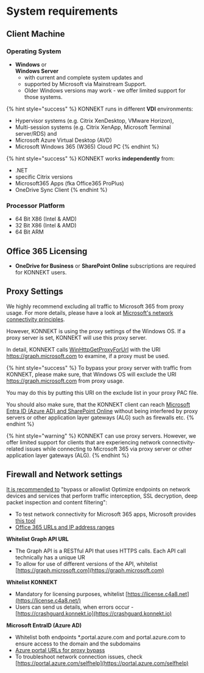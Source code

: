 # System requirements

## Client Machine

### Operating System

* **Windows** or \
  **Windows Server**
  * with current and complete system updates and
  * supported by Microsoft via Mainstream Support.
  * Older Windows versions may work - we offer limited support for those systems.

{% hint style="success" %}
KONNEKT runs in different **VDI** environments:

* Hypervisor systems (e.g. Citrix XenDesktop, VMware Horizon),
* Multi-session systems (e.g. Citrix XenApp, Microsoft Terminal server/RDS) and
* Microsoft Azure Virtual Desktop (AVD)
* Microsoft Windows 365 (W365) Cloud PC
{% endhint %}

{% hint style="success" %}
KONNEKT works **independently** from:

* .NET
* specific Citrix versions
* Microsoft365 Apps (fka Office365 ProPlus)
* OneDrive Sync Client
{% endhint %}

### Processor Platform

* 64 Bit X86 (Intel & AMD)
* 32 Bit X86 (Intel & AMD)
* 64 Bit ARM

## Office 365 Licensing

* **OneDrive for Business** or **SharePoint Online** subscriptions are required for KONNEKT users.

## Proxy Settings

We highly recommend excluding all traffic to Microsoft 365 from proxy usage. For more details, please have a look at [Microsoft's network connectivity principles](https://learn.microsoft.com/en-us/microsoft-365/enterprise/microsoft-365-network-connectivity-principles?view=o365-worldwide).&#x20;

However, KONNEKT is using the proxy settings of the Windows OS. If a proxy server is set, KONNEKT will use this proxy server.&#x20;

In detail, KONNEKT calls [WinHttpGetProxyForUrl](https://learn.microsoft.com/en-us/windows/win32/api/winhttp/nf-winhttp-winhttpgetproxyforurl) with the URI https://graph.microsoft.com to examine, if a proxy must be used.



{% hint style="success" %}
To bypass your proxy server with traffic from KONNEKT, please make sure, that Windows OS will exclude the URI https://graph.microsoft.com from proxy usage.&#x20;

You may do this by putting this URI on the exclude list in your proxy PAC file.&#x20;

You should also make sure, that the KONNEKT client can reach [Microsoft Entra ID (Azure AD) and SharePoint Online](https://learn.microsoft.com/en-us/microsoft-365/enterprise/urls-and-ip-address-ranges?view=o365-worldwide) without being interfered by proxy servers or other application layer gateways (ALG) such as firewalls etc.
{% endhint %}



{% hint style="warning" %}
KONNEKT can use proxy servers. However, we offer limited support for clients that are experiencing network connectivity-related issues while connecting to Microsoft 365 via proxy server or other application layer gateways (ALG).
{% endhint %}

## Firewall and Network settings

[It is recommended to](https://learn.microsoft.com/en-us/microsoft-365-apps/best-practices/performance-recommendations) "bypass or allowlist Optimize endpoints on network devices and services that perform traffic interception, SSL decryption, deep packet inspection and content filtering":

* To test network connectivity for Microsoft 365 apps, Microsoft provides [this tool](https://connectivity.office.com/)
* [Office 365 URLs and IP address ranges](https://learn.microsoft.com/en-us/microsoft-365/enterprise/urls-and-ip-address-ranges?view=o365-worldwide)



**Whitelist Graph API URL**

* The Graph API is a RESTful API that uses HTTPS calls. Each API call technically has a unique UR
* To allow for use of different versions of the API, whitelist [https://graph.microsoft.com](https://graph.microsoft.com)



**Whitelist KONNEKT**

* Mandatory for licensing purposes, whitelist [https://license.c4a8.net](https://license.c4a8.net/)
* Users can send us details, when errors occur -  [https://crashguard.konnekt.io](https://crashguard.konnekt.io)



**Microsoft EntraID (Azure AD)**

* Whitelist both endpoints \*.portal.azure.com and portal.azure.com to ensure access to the domain and the subdomains
* [Azure portal URLs for proxy bypass](https://learn.microsoft.com/en-us/azure/azure-portal/azure-portal-safelist-urls?tabs=public-cloud#azure-portal-urls-for-proxy-bypass)
* To troubleshoot network connection issues, check [https://portal.azure.com/selfhelp](https://portal.azure.com/selfhelp)
